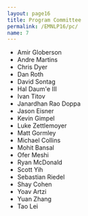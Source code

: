 ```yaml
---
layout: page16
title: Program Committee
permalink: /EMNLP16/pc/
name: 7
---
```



 *   Amir Globerson
 *   Andre Martins
 *   Chris Dyer
 *   Dan Roth
 *   David Sontag
 *   Hal Daum\'e III
 *   Ivan Titov
 *   Janardhan Rao Doppa
 *   Jason Eisner
 *   Kevin Gimpel
 *   Luke Zettlemoyer
 *   Matt Gormley
 *   Michael Collins
 *   Mohit Bansal
 *   Ofer Meshi
 *   Ryan McDonald
 *   Scott Yih
 *   Sebastian Riedel
 *   Shay Cohen
 *   Yoav Artzi
 *   Yuan Zhang
 *   Tao Lei

